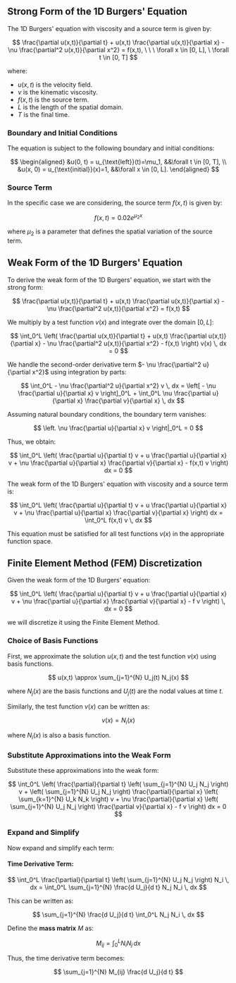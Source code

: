 ## Strong Form of the 1D Burgers' Equation

The 1D Burgers' equation with viscosity and a source term is given by:

$$
\frac{\partial u(x,t)}{\partial t} + u(x,t) \frac{\partial u(x,t)}{\partial x} - \nu \frac{\partial^2 u(x,t)}{\partial x^2} = f(x,t), \ \ \ \forall x \in [0, L], \ \forall t \in [0, T]
$$

where:
- $u(x,t)$ is the velocity field.
- $\nu$ is the kinematic viscosity.
- $f(x,t)$ is the source term.
- $L$ is the length of the spatial domain.
- $T$ is the final time.

### Boundary and Initial Conditions

The equation is subject to the following boundary and initial conditions:

$$
\begin{aligned}
&u(0, t) = u_{\text{left}}(t)=\mu_1, &&\forall t \in [0, T], \\
&u(x, 0) = u_{\text{initial}}(x)=1, &&\forall x \in [0, L].
\end{aligned}
$$

### Source Term

In the specific case we are considering, the source term $f(x,t)$ is given by:

$$
f(x,t) = 0.02 e^{\mu_2 x}
$$

where $\mu_2$ is a parameter that defines the spatial variation of the source term.

## Weak Form of the 1D Burgers' Equation

To derive the weak form of the 1D Burgers' equation, we start with the strong form:

$$
\frac{\partial u(x,t)}{\partial t} + u(x,t) \frac{\partial u(x,t)}{\partial x} - \nu \frac{\partial^2 u(x,t)}{\partial x^2} = f(x,t)
$$

We multiply by a test function $v(x)$ and integrate over the domain $[0, L]$:

$$
\int_0^L \left( \frac{\partial u(x,t)}{\partial t} + u(x,t) \frac{\partial u(x,t)}{\partial x} - \nu \frac{\partial^2 u(x,t)}{\partial x^2} - f(x,t) \right) v(x) \, dx = 0
$$

We handle the second-order derivative term $- \nu \frac{\partial^2 u}{\partial x^2}$ using integration by parts:

$$
\int_0^L - \nu \frac{\partial^2 u}{\partial x^2} v \, dx = \left[ - \nu \frac{\partial u}{\partial x} v \right]_0^L + \int_0^L \nu \frac{\partial u}{\partial x} \frac{\partial v}{\partial x} \, dx
$$

Assuming natural boundary conditions, the boundary term vanishes:

$$
\left. \nu \frac{\partial u}{\partial x} v \right|_0^L = 0
$$

Thus, we obtain:

$$
\int_0^L \left( \frac{\partial u}{\partial t} v + u \frac{\partial u}{\partial x} v + \nu \frac{\partial u}{\partial x} \frac{\partial v}{\partial x} - f(x,t) v \right) dx = 0
$$

The weak form of the 1D Burgers' equation with viscosity and a source term is:

$$
\int_0^L \left( \frac{\partial u}{\partial t} v + u \frac{\partial u}{\partial x} v + \nu \frac{\partial u}{\partial x} \frac{\partial v}{\partial x} \right) dx = \int_0^L f(x,t) v \, dx
$$

This equation must be satisfied for all test functions $v(x)$ in the appropriate function space.

## Finite Element Method (FEM) Discretization

Given the weak form of the 1D Burgers' equation:

$$
\int_0^L \left( \frac{\partial u}{\partial t} v + u \frac{\partial u}{\partial x} v + \nu \frac{\partial u}{\partial x} \frac{\partial v}{\partial x} - f v \right) \, dx = 0
$$

we will discretize it using the Finite Element Method.

### Choice of Basis Functions

First, we approximate the solution $u(x,t)$ and the test function $v(x)$ using basis functions.

$$
u(x,t) \approx \sum_{j=1}^{N} U_j(t) N_j(x)
$$

where $N_j(x)$ are the basis functions and $U_j(t)$ are the nodal values at time $t$.

Similarly, the test function $v(x)$ can be written as:

$$
v(x) = N_i(x)
$$

where $N_i(x)$ is also a basis function.

### Substitute Approximations into the Weak Form

Substitute these approximations into the weak form:

$$
\int_0^L \left( \frac{\partial}{\partial t} \left( \sum_{j=1}^{N} U_j N_j \right) v + \left( \sum_{j=1}^{N} U_j N_j \right) \frac{\partial}{\partial x} \left( \sum_{k=1}^{N} U_k N_k \right) v + \nu \frac{\partial}{\partial x} \left( \sum_{j=1}^{N} U_j N_j \right) \frac{\partial v}{\partial x} - f v \right) dx = 0
$$

### Expand and Simplify

Now expand and simplify each term:

#### Time Derivative Term:

$$
\int_0^L \frac{\partial}{\partial t} \left( \sum_{j=1}^{N} U_j N_j \right) N_i \, dx = \int_0^L \sum_{j=1}^{N} \frac{d U_j}{d t} N_j N_i \, dx
$$

This can be written as:

$$
\sum_{j=1}^{N} \frac{d U_j}{d t} \int_0^L N_j N_i \, dx
$$

Define the **mass matrix** $M$ as:

$$
M_{ij} = \int_0^L N_i N_j \, dx
$$

Thus, the time derivative term becomes:

$$
\sum_{j=1}^{N} M_{ij} \frac{d U_j}{d t}
$$

